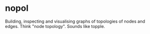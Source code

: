 # nopol
Building, inspecting and visualising graphs of topologies of nodes and edges. Think "node topology". Sounds like topple.
